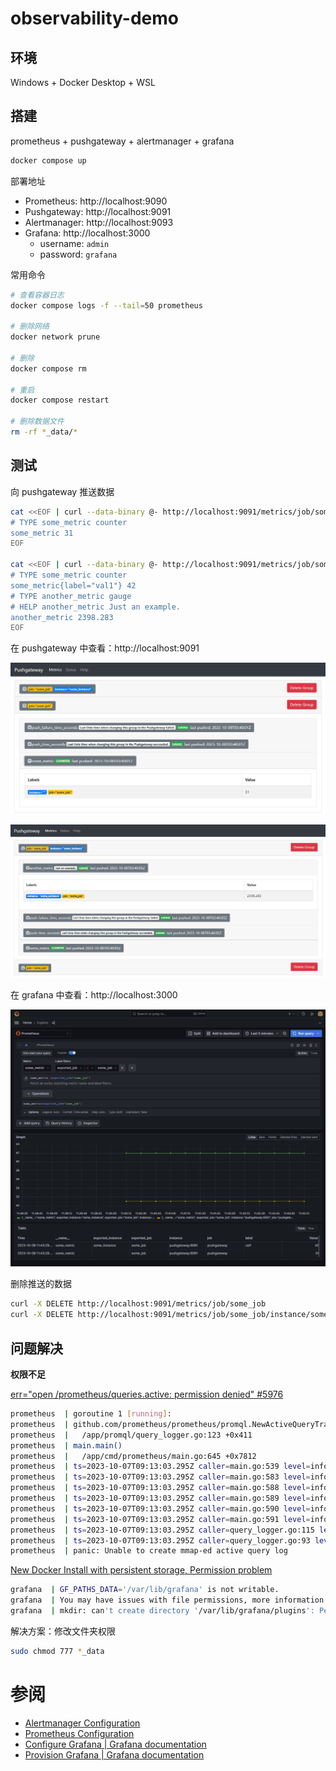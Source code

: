 # observability-demo

## 环境

Windows + Docker Desktop + WSL

## 搭建

prometheus + pushgateway + alertmanager + grafana

```bash
docker compose up
```

部署地址
- Prometheus: http://localhost:9090
- Pushgateway: http://localhost:9091
- Alertmanager: http://localhost:9093
- Grafana: http://localhost:3000
  - username: `admin`
  - password: `grafana`

常用命令

```bash
# 查看容器日志
docker compose logs -f --tail=50 prometheus

# 删除网络
docker network prune

# 删除
docker compose rm

# 重启
docker compose restart

# 删除数据文件
rm -rf *_data/*
```

## 测试

向 pushgateway 推送数据

```bash
cat <<EOF | curl --data-binary @- http://localhost:9091/metrics/job/some_job
# TYPE some_metric counter
some_metric 31
EOF

cat <<EOF | curl --data-binary @- http://localhost:9091/metrics/job/some_job/instance/some_instance
# TYPE some_metric counter
some_metric{label="val1"} 42
# TYPE another_metric gauge
# HELP another_metric Just an example.
another_metric 2398.283
EOF
```

在 pushgateway 中查看：http://localhost:9091

![](some_job.png)

![](some_instance.png)

在 grafana 中查看：http://localhost:3000

![](grafana.png)

删除推送的数据

```bash
curl -X DELETE http://localhost:9091/metrics/job/some_job
curl -X DELETE http://localhost:9091/metrics/job/some_job/instance/some_instance
```

## 问题解决

**权限不足**

[err="open /prometheus/queries.active: permission denied" #5976](https://github.com/prometheus/prometheus/issues/5976)

```bash
prometheus  | goroutine 1 [running]:
prometheus  | github.com/prometheus/prometheus/promql.NewActiveQueryTracker({0x34f767b, 0x5}, 0x14, {0x3df5b80, 0xc000923270})
prometheus  |   /app/promql/query_logger.go:123 +0x411
prometheus  | main.main()
prometheus  |   /app/cmd/prometheus/main.go:645 +0x7812
prometheus  | ts=2023-10-07T09:13:03.295Z caller=main.go:539 level=info msg="No time or size retention was set so using the default time retention" duration=15d
prometheus  | ts=2023-10-07T09:13:03.295Z caller=main.go:583 level=info msg="Starting Prometheus Server" mode=server version="(version=2.47.1, branch=HEAD, revision=c4d1a8beff37cc004f1dc4ab9d2e73193f51aaeb)"
prometheus  | ts=2023-10-07T09:13:03.295Z caller=main.go:588 level=info build_context="(go=go1.21.1, platform=linux/amd64, user=root@4829330363be, date=20231004-10:31:16, tags=netgo,builtinassets,stringlabels)"
prometheus  | ts=2023-10-07T09:13:03.295Z caller=main.go:589 level=info host_details="(Linux 5.15.90.1-microsoft-standard-WSL2 #1 SMP Fri Jan 27 02:56:13 UTC 2023 x86_64 3f65493298e0 )"
prometheus  | ts=2023-10-07T09:13:03.295Z caller=main.go:590 level=info fd_limits="(soft=1048576, hard=1048576)"
prometheus  | ts=2023-10-07T09:13:03.295Z caller=main.go:591 level=info vm_limits="(soft=unlimited, hard=unlimited)"
prometheus  | ts=2023-10-07T09:13:03.295Z caller=query_logger.go:115 level=error component=activeQueryTracker msg="Failed to create directory for logging active queries"
prometheus  | ts=2023-10-07T09:13:03.295Z caller=query_logger.go:93 level=error component=activeQueryTracker msg="Error opening query log file" file=/prometheus/data/queries.active err="open data/queries.active: no such file or directory"
prometheus  | panic: Unable to create mmap-ed active query log
```

[New Docker Install with persistent storage, Permission problem](https://community.grafana.com/t/new-docker-install-with-persistent-storage-permission-problem/10896)

```bash
grafana  | GF_PATHS_DATA='/var/lib/grafana' is not writable.
grafana  | You may have issues with file permissions, more information here: http://docs.grafana.org/installation/docker/#migrate-to-v51-or-later
grafana  | mkdir: can't create directory '/var/lib/grafana/plugins': Permission denied
```

解决方案：修改文件夹权限

```bash
sudo chmod 777 *_data
```

# 参阅

- [Alertmanager Configuration](https://prometheus.io/docs/alerting/latest/configuration/)
- [Prometheus Configuration](https://prometheus.io/docs/prometheus/latest/configuration/configuration/)
- [Configure Grafana | Grafana documentation](https://grafana.com/docs/grafana/latest/setup-grafana/configure-grafana/)
- [Provision Grafana | Grafana documentation](https://grafana.com/docs/grafana/latest/administration/provisioning/)

